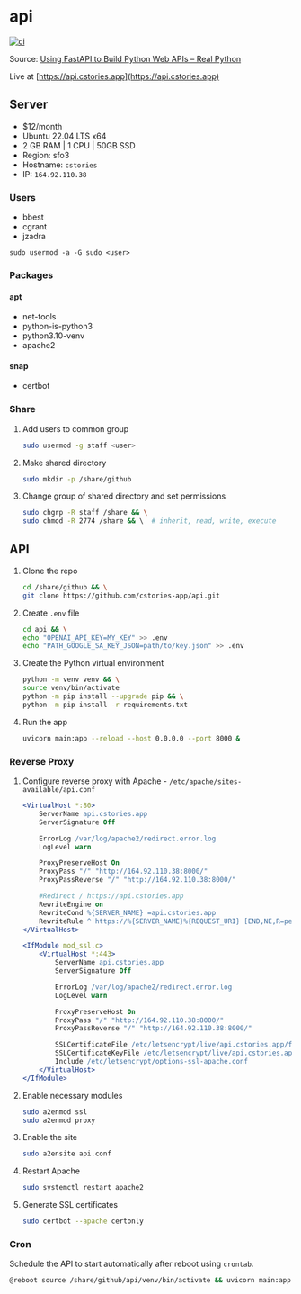 # api

[![ci](https://github.com/cstories-app/api/actions/workflows/ci.yml/badge.svg)](https://github.com/cstories-app/api/actions/workflows/ci.yml)

Source: [Using FastAPI to Build Python Web APIs – Real Python](https://realpython.com/fastapi-python-web-apis/)

Live at [https://api.cstories.app](https://api.cstories.app)

## Server

* $12/month
* Ubuntu 22.04 LTS x64
* 2 GB RAM  |  1 CPU  |  50GB SSD
* Region: sfo3
* Hostname: `cstories`
* IP: `164.92.110.38`

### Users

* bbest
* cgrant
* jzadra

`sudo usermod -a -G sudo <user>`

### Packages

#### apt

* net-tools
* python-is-python3
* python3.10-venv
* apache2

#### snap

* certbot

### Share

1. Add users to common group

    ```sh
    sudo usermod -g staff <user>
    ```

1. Make shared directory

    ```sh
    sudo mkdir -p /share/github
    ```

1. Change group of shared directory and set permissions

    ```sh
    sudo chgrp -R staff /share && \
    sudo chmod -R 2774 /share && \  # inherit, read, write, execute
    ```

## API

1. Clone the repo

    ```sh
    cd /share/github && \
    git clone https://github.com/cstories-app/api.git
    ```

1. Create `.env` file

    ```sh
    cd api && \
    echo "OPENAI_API_KEY=MY_KEY" >> .env
    echo "PATH_GOOGLE_SA_KEY_JSON=path/to/key.json" >> .env
    ```

1. Create the Python virtual environment

    ```sh
    python -m venv venv && \
    source venv/bin/activate
    python -m pip install --upgrade pip && \
    python -m pip install -r requirements.txt
    ```

1. Run the app

    ```sh
    uvicorn main:app --reload --host 0.0.0.0 --port 8000 &
    ```

### Reverse Proxy

1. Configure reverse proxy with Apache - `/etc/apache/sites-available/api.conf`

    ```apache
    <VirtualHost *:80>
        ServerName api.cstories.app
        ServerSignature Off

        ErrorLog /var/log/apache2/redirect.error.log
        LogLevel warn

        ProxyPreserveHost On
        ProxyPass "/" "http://164.92.110.38:8000/"
        ProxyPassReverse "/" "http://164.92.110.38:8000/"

        #Redirect / https://api.cstories.app
        RewriteEngine on
        RewriteCond %{SERVER_NAME} =api.cstories.app
        RewriteRule ^ https://%{SERVER_NAME}%{REQUEST_URI} [END,NE,R=permanent]
    </VirtualHost>

    <IfModule mod_ssl.c>
        <VirtualHost *:443>
            ServerName api.cstories.app
            ServerSignature Off

            ErrorLog /var/log/apache2/redirect.error.log
            LogLevel warn

            ProxyPreserveHost On
            ProxyPass "/" "http://164.92.110.38:8000/"
            ProxyPassReverse "/" "http://164.92.110.38:8000/"

            SSLCertificateFile /etc/letsencrypt/live/api.cstories.app/fullchain.pem
            SSLCertificateKeyFile /etc/letsencrypt/live/api.cstories.app/privkey.pem
            Include /etc/letsencrypt/options-ssl-apache.conf
        </VirtualHost>
    </IfModule>
    ```

1. Enable necessary modules

    ```sh
    sudo a2enmod ssl
    sudo a2enmod proxy
    ```

1. Enable the site

    ```sh
    sudo a2ensite api.conf
    ```

1. Restart Apache

    ```sh
    sudo systemctl restart apache2
    ```

1. Generate SSL certificates

    ```sh
    sudo certbot --apache certonly
    ```

### Cron

Schedule the API to start automatically after reboot using `crontab`.

```sh
@reboot source /share/github/api/venv/bin/activate && uvicorn main:app --reload --host 0.0.0.0 --port 8000 &
```
